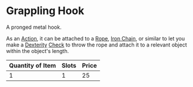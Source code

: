 # Grappling Hook

A pronged metal hook.

As an [Action](../../../Game%20Procedures/Core%20Procedures/Action.md), it can be attached to a [Rope](../50%20Coins/Rope.md), [Iron Chain](../50%20Coins/Iron%20Chain.md), or similar to let you make a [Dexterity](../../../Player%20Characters/The%20Ability%20Scores/Dexterity.md) [Check](../../../Game%20Procedures/Core%20Procedures/Check.md) to throw the rope and attach it to a relevant object within the object's length.

| Quantity of Item | Slots | Price |
| ---------------- | ----- | ----- |
| 1                | 1     | 25    |
